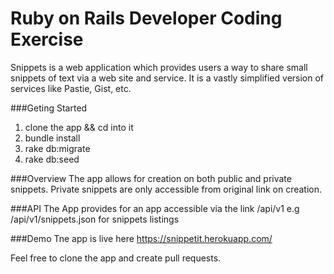 # Ruby on Rails Developer Coding Exercise

Snippets is a web application which provides users a way to share small snippets of text via a web site and service.
It is a vastly simplified version of services like Pastie, Gist, etc.

###Geting Started
1. clone the app && cd into it
2. bundle install
3. rake db:migrate
4. rake db:seed

###Overview
The app allows for creation on both public and private snippets. Private snippets are only accessible
from original link on creation.

###API
The App provides for an app accessible via the link /api/v1 e.g /api/v1/snippets.json for snippets listings

###Demo
Tne app is live here https://snippetit.herokuapp.com/

Feel free to clone the app and create pull requests. 

